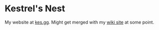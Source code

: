 # Kestrel's Nest
My website at [kes.gg](https://kes.gg/). Might get merged with my [wiki site](https://github.com/AceOfKestrels/KestrelsWiki) at some point.
